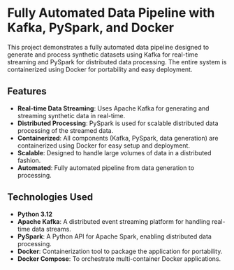 # Fully Automated Data Pipeline with Kafka, PySpark, and Docker

This project demonstrates a fully automated data pipeline designed to generate and process synthetic datasets using Kafka for real-time streaming and PySpark for distributed data processing. The entire system is containerized using Docker for portability and easy deployment.

## Features

- **Real-time Data Streaming**: Uses Apache Kafka for generating and streaming synthetic data in real-time.
- **Distributed Processing**: PySpark is used for scalable distributed data processing of the streamed data.
- **Containerized**: All components (Kafka, PySpark, data generation) are containerized using Docker for easy setup and deployment.
- **Scalable**: Designed to handle large volumes of data in a distributed fashion.
- **Automated**: Fully automated pipeline from data generation to processing.

## Technologies Used

- **Python 3.12**
- **Apache Kafka**: A distributed event streaming platform for handling real-time data streams.
- **PySpark**: A Python API for Apache Spark, enabling distributed data processing.
- **Docker**: Containerization tool to package the application for portability.
- **Docker Compose**: To orchestrate multi-container Docker applications.
